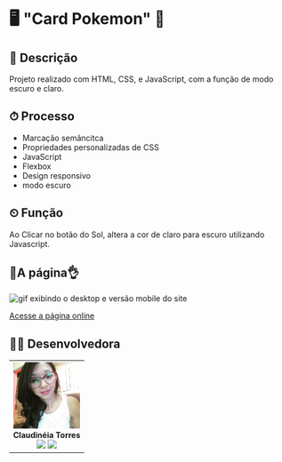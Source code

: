 # 🖥 "Card Pokemon" 🎯

## 📑 Descrição

Projeto realizado com HTML, CSS, e JavaScript, com a função de modo escuro e claro.

## ⏱ Processo

- Marcação semâncitca
- Propriedades personalizadas de CSS
- JavaScript
- Flexbox
- Design responsivo
- modo escuro

## ⏲ Função

Ao Clicar no botão do Sol, altera a cor de claro para escuro utilizando Javascript.

## 🚀A página👌
<img src="./src/img/pokemon.gif" alt="gif exibindo o desktop e versão mobile do site">

<a href="https://relaxed-semolina-cb34a6.netlify.app/" target= "-blank">Acesse a página online</a>

## 🧞‍♀️ Desenvolvedora

<table align="center">
  <tr>
    <td align="center">
      <div>
        <img src="./src/img/claupokemon.jpg" width="120px;" alt="Claudineia do github"/><br>
          <b> Claudinéia Torres </b><br>
            <a href="https://www.linkedin.com/in/claudineia-torres-00456b239/" alt="Linkedin"><img src="https://img.shields.io/badge/LinkedIn-0077B5?style=for-the-badge&logo=linkedin&logoColor=white"/ height="20"></a>
            <a href="https://github.com/Clau4705" alt="github"><img src="https://img.shields.io/badge/GitHub-100000?style=for-the-badge&logo=github&logoColor=white" height="20"></a>
      </div>
    </td>

  </tr>
</table>


